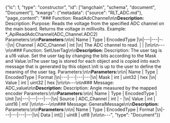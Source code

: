 {"lc": 1, "type": "constructor", "id": ["langchain", "schema", "document", "Document"], "kwargs": {"metadata": {"source": "RLT_ADC.md"}, "page_content": "### Function: ReadAdcChannel\n\n**Description:** Description: Purpose: Reads the voltage from the specified ADC channel on the main board. Returns the voltage in millivolts. Example: *_ApiReadAdcChannel(ADC_Channel.ADC2) Parameters:\n\n**Parameters:**\n\n| Name | Type | EncodedType |\n|---|---|---|\n| Channel | ADC_Channel | int |\n| The ADC channel to read. |  |  |\n\n\n---\n\n### Function: SetUserTag\n\n**Description:** Description: The user tag is a u16 value. Set the user tag by changing the bits according to the Mask and Value.\nThe user tag is stored for each object and is copied into each message that is generated by this object.\nIt is up to the user to define the meaning of the user tag. Parameters:\n\n**Parameters:**\n\n| Name | Type | EncodedType | Format |\n|---|---|---|---|\n| Mask | int | uint32 | hex |\n| Value | int | uint32 | hex |\n\n\n---\n\n### Message: ADC_value\n\n**Description:** Description: Angle measured by the mapped encoder Parameters:\n\n**Parameters:**\n\n| Name | Type | EncodedType | Unit |\n|---|---|---|---|\n| Source | ADC_Channel | int | - |\n| Value | int | uint16 | mV |\n\n\n---\n\n### Message: GeneralMessage\n\n**Description:** Parameters:\n\n**Parameters:**\n\n| Name | Type | EncodedType | Format |\n|---|---|---|---|\n| Data | int[] | uint8 | utf8 |\n\n\n---", "type": "Document"}}